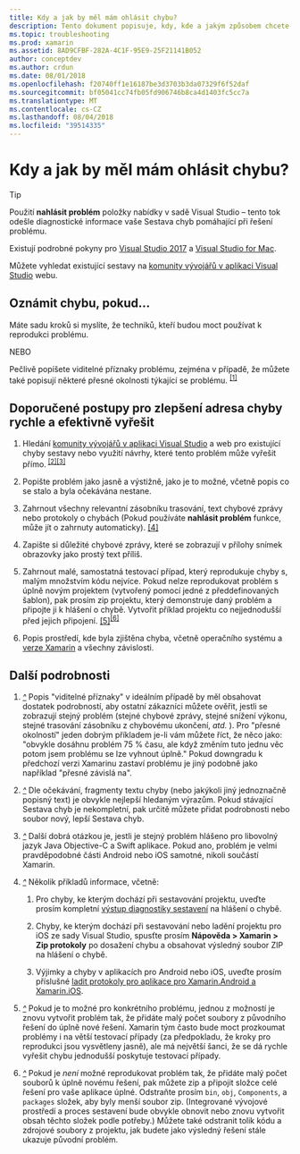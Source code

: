 ```yaml
---
title: Kdy a jak by měl mám ohlásit chybu?
description: Tento dokument popisuje, kdy, kde a jakým způsobem chcete-li ohlásit chybu. Poskytuje také hlášení o chybě, doporučené postupy, které umožňují techniky pro co nejlepší Diagnostikujte problém.
ms.topic: troubleshooting
ms.prod: xamarin
ms.assetid: 8AD9CFBF-282A-4C1F-95E9-25F21141B052
author: conceptdev
ms.author: crdun
ms.date: 08/01/2018
ms.openlocfilehash: f20740ff1e16187be3d3703b3da07329f6f52daf
ms.sourcegitcommit: bf05041cc74fb05fd906746b8ca4d1403fc5cc7a
ms.translationtype: MT
ms.contentlocale: cs-CZ
ms.lasthandoff: 08/04/2018
ms.locfileid: "39514335"
---
```

# <a name="when-and-how-should-i-file-a-bug-report"></a>Kdy a jak by měl mám ohlásit chybu?

> [!TIP]
> Použití **nahlásit problém** položky nabídky v sadě Visual Studio &ndash; tento tok odešle diagnostické informace vaše Sestava chyb pomáhající při řešení problému.
>
> Existují podrobné pokyny pro [Visual Studio 2017](https://docs.microsoft.com/visualstudio/ide/how-to-report-a-problem-with-visual-studio-2017) a [Visual Studio for Mac](https://docs.microsoft.com/visualstudio/mac/report-a-problem).
>
> Můžete vyhledat existující sestavy na [komunity vývojářů v aplikaci Visual Studio](https://developercommunity.visualstudio.com/) webu.

## <a name="file-a-bug-if"></a>Oznámit chybu, pokud...

Máte sadu kroků si myslíte, že techniků, kteří budou moct používat k reprodukci problému.

NEBO

Pečlivě popíšete viditelné příznaky problému, zejména v případě, že můžete také popisují některé přesné okolnosti týkající se problému. <sup> [[1]](#note-1)</sup>

## <a name="best-practices-to-help-address-bugs-quickly-and-efficiently"></a>Doporučené postupy pro zlepšení adresa chyby rychle a efektivně vyřešit

1. <a name="ref-1" />Hledání [komunity vývojářů v aplikaci Visual Studio](https://developercommunity.visualstudio.com/) a web pro existující chyby sestavy nebo využití návrhy, které tento problém může vyřešit přímo.<sup> [[2]](#note-2)</sup><sup>[[3]](#note-3)</sup>

1. <a name="ref-2" />Popište problém jako jasně a výstižně, jako je to možné, včetně popis co se stalo a byla očekávána nestane.

1. <a name="ref-3" />Zahrnout všechny relevantní zásobníku trasování, text chybové zprávy nebo protokoly o chybách (Pokud používáte **nahlásit problém** funkce, může jít o zahrnuty automaticky). <sup>[[4]](#note-4)</sup>

1. <a name="ref-4" />Zapište si důležité chybové zprávy, které se zobrazují v přílohy snímek obrazovky jako prostý text příliš.

1. <a name="ref-5" />Zahrnout malé, samostatná testovací případ, který reprodukuje chyby s, malým množstvím kódu nejvíce.  Pokud nelze reprodukovat problém s úplně novým projektem (vytvořený pomocí jedné z předdefinovaných šablon), pak prosím zip projektu, který demonstruje daný problém a připojte ji k hlášení o chybě.  Vytvořit příklad projektu co nejjednodušší před jejich připojení. <sup> [[5]](#note-5)</sup><sup>[[6]](#note-6)</sup>

1. <a name="ref-6" />Popis prostředí, kde byla zjištěna chyba, včetně operačního systému a [verze Xamarin](~/cross-platform/troubleshooting/questions/version-logs.md) a všechny závislosti.

## <a name="additional-details"></a>Další podrobnosti

1. <a name="note-1" />[*^*](#ref-1) Popis "viditelné příznaky" v ideálním případě by měl obsahovat dostatek podrobností, aby ostatní zákazníci můžete ověřit, jestli se zobrazují stejný problém (stejné chybové zprávy, stejné snížení výkonu, stejné trasování zásobníku z chybovému ukončení, _atd._ ). Pro "přesné okolností" jeden dobrým příkladem je-li vám můžete říct, že něco jako: "obvykle dosáhnu problém 75 % času, ale když změním tuto jednu věc potom jsem problému se lze vyhnout úplně." Pokud downgradu k předchozí verzi Xamarinu zastaví problému je jiný podobně jako například "přesné závislá na".

1. <a name="note-2" />[*^*](#ref-2) Dle očekávání, fragmenty textu chyby (nebo jakýkoli jiný jednoznačně popisný text) je obvykle nejlepší hledaným výrazům. Pokud stávající Sestava chyb je nekompletní, pak určitě můžete přidat podrobnosti nebo soubor nový, lepší Sestava chyb.

1. <a name="note-3" />[*^*](#ref-3) Další dobrá otázkou je, jestli je stejný problém hlášeno pro libovolný jazyk Java Objective-C a Swift aplikace. Pokud ano, problém je velmi pravděpodobné části Android nebo iOS samotné, nikoli součástí Xamarin.

1. <a name="note-4" />[*^*](#ref-4) Několik příkladů informace, včetně:

    1. Pro chyby, ke kterým dochází při sestavování projektu, uveďte prosím kompletní [výstup diagnostiky sestavení](~/android/troubleshooting/troubleshooting.md#Diagnostic_MSBuild_Output) na hlášení o chybě.

    1. Chyby, ke kterým dochází při sestavování nebo ladění projektu pro iOS ze sady Visual Studio, spusťte prosím **Nápověda > Xamarin > Zip protokoly** po dosažení chybu a obsahovat výsledný soubor ZIP na hlášení o chybě.

    1. Výjimky a chyby v aplikacích pro Android nebo iOS, uveďte prosím příslušné [ladit protokoly pro aplikace pro Xamarin.Android a Xamarin.iOS](~/cross-platform/troubleshooting/questions/version-logs.md#debug-logs-for-xamarin-apps).

1. <a name="note-5" />[*^*](#ref-5) Pokud je to možné pro konkrétního problému, jednou z možností je znovu vytvořit problém tak, že přidáte malý počet soubory z původního řešení do úplně nové řešení. Xamarin tým často bude moct prozkoumat problémy i na větší testovací případy (za předpokladu, že kroky pro reprodukci jsou vysvětleny jasně), ale má největší šanci, že se dá rychle vyřešit chybu jednodušší poskytuje testovací případy.

1. <a name="note-6" />[*^*](#ref-6) Pokud je _není_ možné reprodukovat problém tak, že přidáte malý počet souborů k úplně novému řešení, pak můžete zip a připojit složce celé řešení pro vaše aplikace úplné. Odstraňte prosím `bin`, `obj`, `Components`, a `packages` složek, aby byly menší soubor zip. (Integrované vývojové prostředí a proces sestavení bude obvykle obnovit nebo znovu vytvořit obsah těchto složek podle potřeby.) Můžete také odstranit tolik kódu a zdrojové soubory z projektu, jak budete jako výsledný řešení stále ukazuje původní problém.
